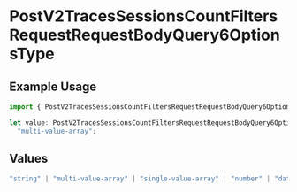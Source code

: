# PostV2TracesSessionsCountFiltersRequestRequestBodyQuery6OptionsType

## Example Usage

```typescript
import { PostV2TracesSessionsCountFiltersRequestRequestBodyQuery6OptionsType } from "@orq-ai/node/models/operations";

let value: PostV2TracesSessionsCountFiltersRequestRequestBodyQuery6OptionsType =
  "multi-value-array";
```

## Values

```typescript
"string" | "multi-value-array" | "single-value-array" | "number" | "date" | "object" | "boolean" | "evaluator"
```